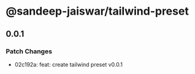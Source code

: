 # @sandeep-jaiswar/tailwind-preset

## 0.0.1

### Patch Changes

- 02c192a: feat: create tailwind preset v0.0.1
